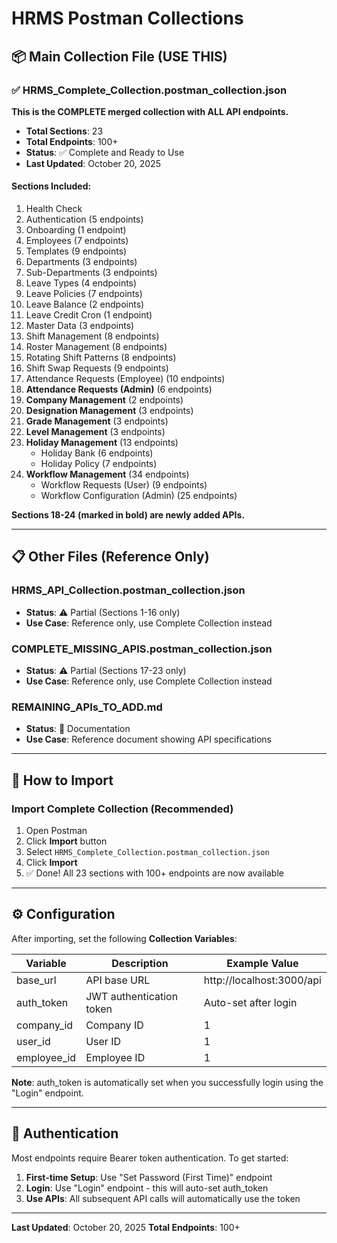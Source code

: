 # HRMS Postman Collections

## 📦 Main Collection File (USE THIS)

### ✅ **HRMS_Complete_Collection.postman_collection.json**
**This is the COMPLETE merged collection with ALL API endpoints.**

- **Total Sections**: 23
- **Total Endpoints**: 100+
- **Status**: ✅ Complete and Ready to Use
- **Last Updated**: October 20, 2025

#### Sections Included:
1. Health Check
2. Authentication (5 endpoints)
3. Onboarding (1 endpoint)
4. Employees (7 endpoints)
5. Templates (9 endpoints)
6. Departments (3 endpoints)
7. Sub-Departments (3 endpoints)
8. Leave Types (4 endpoints)
9. Leave Policies (7 endpoints)
10. Leave Balance (2 endpoints)
11. Leave Credit Cron (1 endpoint)
12. Master Data (3 endpoints)
13. Shift Management (8 endpoints)
14. Roster Management (8 endpoints)
15. Rotating Shift Patterns (8 endpoints)
16. Shift Swap Requests (9 endpoints)
17. Attendance Requests (Employee) (10 endpoints)
18. **Attendance Requests (Admin)** (6 endpoints)
19. **Company Management** (2 endpoints)
20. **Designation Management** (3 endpoints)
21. **Grade Management** (3 endpoints)
22. **Level Management** (3 endpoints)
23. **Holiday Management** (13 endpoints)
    - Holiday Bank (6 endpoints)
    - Holiday Policy (7 endpoints)
24. **Workflow Management** (34 endpoints)
    - Workflow Requests (User) (9 endpoints)
    - Workflow Configuration (Admin) (25 endpoints)

**Sections 18-24 (marked in bold) are newly added APIs.**

---

## 📋 Other Files (Reference Only)

### HRMS_API_Collection.postman_collection.json
- **Status**: ⚠️ Partial (Sections 1-16 only)
- **Use Case**: Reference only, use Complete Collection instead

### COMPLETE_MISSING_APIS.postman_collection.json
- **Status**: ⚠️ Partial (Sections 17-23 only)
- **Use Case**: Reference only, use Complete Collection instead

### REMAINING_APIs_TO_ADD.md
- **Status**: 📝 Documentation
- **Use Case**: Reference document showing API specifications

---

## 🚀 How to Import

### Import Complete Collection (Recommended)
1. Open Postman
2. Click **Import** button
3. Select `HRMS_Complete_Collection.postman_collection.json`
4. Click **Import**
5. ✅ Done! All 23 sections with 100+ endpoints are now available

---

## ⚙️ Configuration

After importing, set the following **Collection Variables**:

| Variable | Description | Example Value |
|----------|-------------|---------------|
| base_url | API base URL | http://localhost:3000/api |
| auth_token | JWT authentication token | Auto-set after login |
| company_id | Company ID | 1 |
| user_id | User ID | 1 |
| employee_id | Employee ID | 1 |

**Note**: auth_token is automatically set when you successfully login using the "Login" endpoint.

---

## 🔐 Authentication

Most endpoints require Bearer token authentication. To get started:

1. **First-time Setup**: Use "Set Password (First Time)" endpoint
2. **Login**: Use "Login" endpoint - this will auto-set auth_token
3. **Use APIs**: All subsequent API calls will automatically use the token

---

**Last Updated**: October 20, 2025
**Total Endpoints**: 100+
